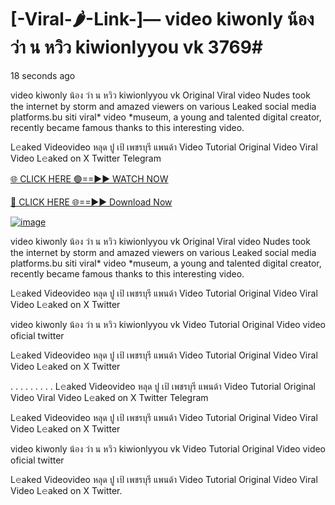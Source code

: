 # [-Viral-🌶-Link-]— video kiwonly น้อง ว่า น หวิว kiwionlyyou vk 3769#
18 seconds ago

video kiwonly น้อง ว่า น หวิว kiwionlyyou vk Original Viral video Nudes took the internet by storm and amazed viewers on various Leaked social media platforms.bu siti viral* video *museum, a young and talented digital creator, recently became famous thanks to this interesting video.

L𝚎aked Videovideo หลุด ปู เป้ เพชรบุรี แพนด้า Video Tutorial Original Video Viral Video L𝚎aked on X Twitter Telegram

[🌐 CLICK HERE 🟢==►► WATCH NOW](https://4k-stream-tv01.blogspot.com/2025/01/vai00.html)

[🔴 CLICK HERE 🌐==►► Download Now](https://4k-stream-tv01.blogspot.com/2025/01/vai00.html)

[![image](https://github.com/user-attachments/assets/9fb639ed-84ad-42c3-b2f2-fd144046d747)](https://4k-stream-tv01.blogspot.com/2025/01/vai00.html)


video kiwonly น้อง ว่า น หวิว kiwionlyyou vk Original Viral video Nudes took the internet by storm and amazed viewers on various Leaked social media platforms.bu siti viral* video *museum, a young and talented digital creator, recently became famous thanks to this interesting video.

L𝚎aked Videovideo หลุด ปู เป้ เพชรบุรี แพนด้า Video Tutorial Original Video Viral Video L𝚎aked on X Twitter

video kiwonly น้อง ว่า น หวิว kiwionlyyou vk Video Tutorial Original Video video oficial twitter

L𝚎aked Videovideo หลุด ปู เป้ เพชรบุรี แพนด้า Video Tutorial Original Video Viral Video L𝚎aked on X Twitter

. . . . . . . . . L𝚎aked Videovideo หลุด ปู เป้ เพชรบุรี แพนด้า Video Tutorial Original Video Viral Video L𝚎aked on X Twitter Telegram

L𝚎aked Videovideo หลุด ปู เป้ เพชรบุรี แพนด้า Video Tutorial Original Video Viral Video L𝚎aked on X Twitter

video kiwonly น้อง ว่า น หวิว kiwionlyyou vk Video Tutorial Original Video video oficial twitter

L𝚎aked Videovideo หลุด ปู เป้ เพชรบุรี แพนด้า Video Tutorial Original Video Viral Video L𝚎aked on X Twitter.
